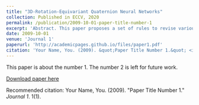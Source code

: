 ```yaml
---
title: "3D-Rotation-Equivariant Quaternion Neural Networks"
collection: Published in ECCV, 2020
permalink: /publication/2009-10-01-paper-title-number-1
excerpt: 'Abstract. This paper proposes a set of rules to revise various neural networks for 3D point cloud processing to rotation-equivariant quaternion neural networks (REQNNs). We find that when a neural network uses quaternion features, the network feature naturally has the rotation-equivariance property. Rotation equivariance means that applying a specific rotation transformation to the input point cloud is equivalent to applying the same rotation transformation to all intermediate-layer quaternion features. Besides, the REQNN also ensures that the intermediate-layer features are invariant to the permutation of input points. Compared with the original neural network, the REQNN exhibits higher rotation robustness.'
date: 2009-10-01
venue: 'Journal 1'
paperurl: 'http://academicpages.github.io/files/paper1.pdf'
citation: 'Your Name, You. (2009). &quot;Paper Title Number 1.&quot; <i>Journal 1</i>. 1(1).'
---
```

This paper is about the number 1. The number 2 is left for future work.

[Download paper here](http://academicpages.github.io/files/paper1.pdf)

Recommended citation: Your Name, You. (2009). "Paper Title Number 1." <i>Journal 1</i>. 1(1).
